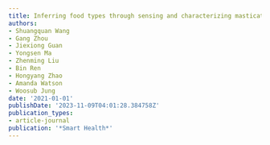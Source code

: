 ```yaml
---
title: Inferring food types through sensing and characterizing mastication dynamics
authors:
- Shuangquan Wang
- Gang Zhou
- Jiexiong Guan
- Yongsen Ma
- Zhenming Liu
- Bin Ren
- Hongyang Zhao
- Amanda Watson
- Woosub Jung
date: '2021-01-01'
publishDate: '2023-11-09T04:01:28.384758Z'
publication_types:
- article-journal
publication: '*Smart Health*'
---
```

